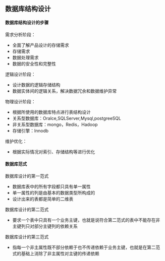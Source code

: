 ## 数据库结构设计

#### 数据库结构设计的步骤

需求分析阶段：

* 全面了解产品设计的存储需求
* 存储需求
* 数据处理需求
* 数据的安全性和完整性

逻辑设计阶段：

* 设计数据的逻辑存储结构
* 数据实体间的逻辑关系，解决数据冗余和数据维护异常

物理设计阶段：

* 根据所使用的数据库特点进行表结构设计
* 关系型数据库：Oralce,SQLServer,Mysql,postgreeSQL
* 非关系型数据库：mongo，Redis，Hadoop
* 存储引擎：Innodb

维护优化：

* 根据实际情况对索引、存储结构等进行优化

#### 数据库范式

数据库设计的第一范式

* 数据库表中的所有字段都只具有单一属性
* 单一属性的列是由基本的数据类型所构成的
* 设计出来的表都是简单的二维表

数据库设计的第二范式

* 要求一个表中只具有一个业务主键，也就是说符合第二范式的表中不能存在非主键列只对部分主键列的依赖关系

数据库设计的第三范式

* 指每一个非主属性既不部分依赖于也不传递依赖于业务主键，也就是在第二范式的基础上消除了非主属性对主键的传递依赖


